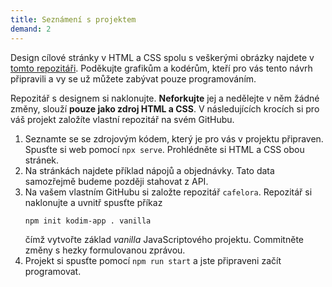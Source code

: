 ```yaml
---
title: Seznámení s projektem
demand: 2
---
```


Design cílové stránky v HTML a CSS spolu s veškerými obrázky najdete v [tomto repozitáři](https://github.com/Czechitas-podklady-WEB/Cafe-Lora). Poděkujte grafikům a kodérům, kteří pro vás tento návrh připravili a vy se už můžete zabývat pouze programováním.

Repozitář s designem si naklonujte. **Neforkujte** jej a nedělejte v něm žádné změny, slouží **pouze jako zdroj HTML a CSS**. V následujících krocích si pro váš projekt založíte vlastní repozitář na svém GitHubu.

1. Seznamte se se zdrojovým kódem, který je pro vás v projektu připraven. Spusťte si web pomocí `npx serve`. Prohlédněte si HTML a CSS obou stránek.
1. Na stránkách najdete příklad nápojů a objednávky. Tato data samozřejmě budeme později stahovat z API.
1. Na vašem vlastním GitHubu si založte repozitář `cafelora`. Repozitář si naklonujte a uvnitř spusťte příkaz
   ```
   npm init kodim-app . vanilla
   ```
   čímž vytvořte základ _vanilla_ JavaScriptového projektu. Commitněte změny s hezky formulovanou zprávou.
1. Projekt si spusťte pomocí `npm run start` a jste připraveni začít programovat.
